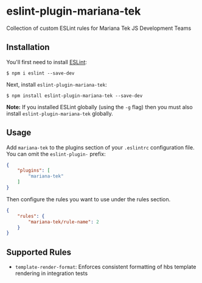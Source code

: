 # eslint-plugin-mariana-tek

Collection of custom ESLint rules for Mariana Tek JS Development Teams

## Installation

You'll first need to install [ESLint](http://eslint.org):

```
$ npm i eslint --save-dev
```

Next, install `eslint-plugin-mariana-tek`:

```
$ npm install eslint-plugin-mariana-tek --save-dev
```

**Note:** If you installed ESLint globally (using the `-g` flag) then you must also install `eslint-plugin-mariana-tek` globally.

## Usage

Add `mariana-tek` to the plugins section of your `.eslintrc` configuration file. You can omit the `eslint-plugin-` prefix:

```json
{
    "plugins": [
        "mariana-tek"
    ]
}
```


Then configure the rules you want to use under the rules section.

```json
{
    "rules": {
        "mariana-tek/rule-name": 2
    }
}
```

## Supported Rules

* `template-render-format`: Enforces consistent formatting of hbs template rendering in integration tests
